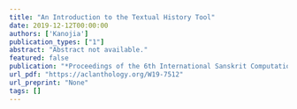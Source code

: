 ```yaml
---
title: "An Introduction to the Textual History Tool"
date: 2019-12-12T00:00:00
authors: ['Kanojia']
publication_types: ["1"]
abstract: "Abstract not available."
featured: false
publication: "*Proceedings of the 6th International Sanskrit Computational Linguistics Symposium*"
url_pdf: "https://aclanthology.org/W19-7512"
url_preprint: "None"
tags: []
---
```

